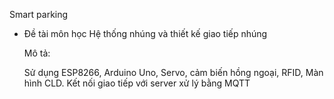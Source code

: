 Smart parking
- Đề tài môn học Hệ thống nhúng và thiết kế giao tiếp nhúng

  Mô tả:

  Sử dụng ESP8266, Arduino Uno, Servo, cảm biến hồng ngoại, RFID, Màn hình CLD. Kết nối giao tiếp với server xử lý bằng MQTT
